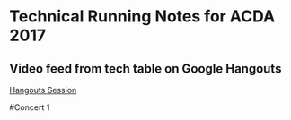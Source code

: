 # Technical Running Notes for ACDA 2017

## Video feed from tech table on Google Hangouts
[Hangouts Session](https://hangouts.google.com/call/ysvdfauofjfu3gmhbmnvclxdqme)

#Concert 1

